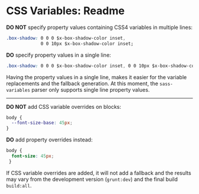 # CSS Variables: Readme

**DO NOT** specify property values containing CSS4 variables in multiple lines:

```css
.box-shadow: 0 0 0 $x-box-shadow-color inset,
             0 0 10px $x-box-shadow-color inset;
```

**DO** specify property values in a single line:

```css
.box-shadow: 0 0 0 $x-box-shadow-color inset, 0 0 10px $x-box-shadow-color inset;
```

Having the property values in a single line, makes it easier for the variable replacements and the fallback generation. At this moment, the `sass-variables` parser only supports single line property values.

- - -

**DO NOT** add CSS variable overrides on blocks:

```css
body {
  --font-size-base: 45px;
}
```

**DO** add property overrides instead:

```css
body {
  font-size: 45px;
 }
```

If CSS variable overrides are added, it will not add a fallback and the results may vary from the development version (`grunt:dev`) and the final build `build:all`.

